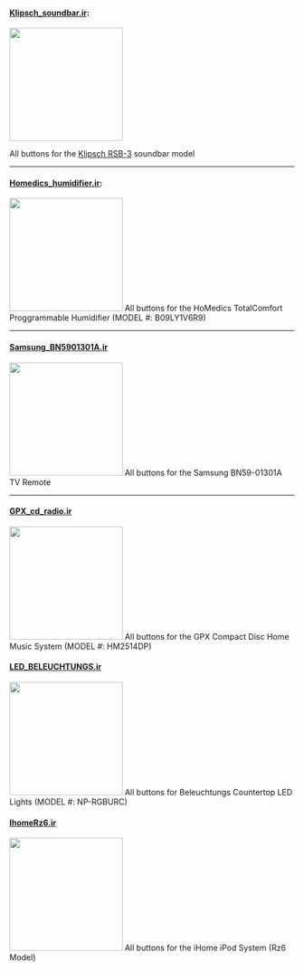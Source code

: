 #### [Klipsch_soundbar.ir](https://github.com/RooneyMcNibNug/Flipper-nil/blob/main/Infrared/Klipsch_soundbar.ir):
<img src="https://i.imgur.com/QQsm6nw.png" width="200"/>

All buttons for the [Klipsch RSB-3](https://www.klipsch.com/products/rsb-3-sound-bar) soundbar model

****

#### [Homedics_humidifier.ir](https://github.com/RooneyMcNibNug/Flipper-nil/blob/main/Infrared/Homedics_humidifier.ir):
<img src="https://i.imgur.com/OrM7oiJ.jpg" width="200"/>
All buttons for the HoMedics TotalComfort Proggrammable Humidifier (MODEL #: B09LY1V6R9)

****

#### [Samsung_BN5901301A.ir](https://github.com/RooneyMcNibNug/Flipper-nil/blob/main/Infrared/Samsung_BN5901301A.ir)
<img src="https://i.imgur.com/eVSgOv1.jpg" width="200"/>
All buttons for the Samsung BN59-01301A TV Remote

****

#### [GPX_cd_radio.ir](https://github.com/RooneyMcNibNug/Flipper-nil/blob/main/Infrared/GPX_cd_radio.ir)
<img src="https://i.imgur.com/A6a7cEy.jpg" width="200"/>
All buttons for the GPX Compact Disc Home Music System (MODEL #: HM2514DP)


#### [LED_BELEUCHTUNGS.ir](https://github.com/RooneyMcNibNug/Flipper-nil/blob/main/Infrared/LED_BELEUCHTUNGS.ir)
<img src="https://i.imgur.com/DkNpdLh.jpg" width="200"/>
All buttons for Beleuchtungs Countertop LED Lights  (MODEL #: NP-RGBURC)

#### [IhomeRz6.ir](https://github.com/RooneyMcNibNug/Flipper-nil/blob/main/Infrared/IhomeRz6.ir)
<img src="https://i.imgur.com/N46s30l.jpg" width="200"/>
All buttons for the iHome iPod System (Rz6 Model)

